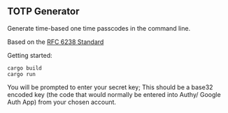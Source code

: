 ## TOTP Generator

Generate time-based one time passcodes in the command line.

Based on the [RFC 6238 Standard](https://www.rfc-editor.org/rfc/rfc6238#page-9)

Getting started:
```
cargo build
cargo run
```

You will be prompted to enter your secret key;
This should be a base32 encoded key (the code that would normally be entered into Authy/ Google Auth App) from your chosen account.

